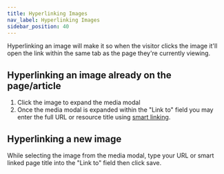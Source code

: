 ```yaml
---
title: Hyperlinking Images
nav_label: Hyperlinking Images
sidebar_position: 40
---
```


Hyperlinking an image will make it so when the visitor clicks the image it'll open the link within the same tab as the
page they're currently viewing.

## Hyperlinking an image already on the page/article

1. Click the image to expand the media modal
2. Once the media modal is expanded within the "Link to" field you may enter the full URL or resource title
   using [smart linking](/docs/studio/content/Basic-Page-Editing/Smart-Links).

## Hyperlinking a new image

While selecting the image from the media modal, type your URL or smart linked page title into the "Link to" field
then click save.
